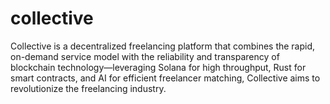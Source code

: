 # collective
 Collective is a decentralized freelancing platform that combines the rapid, on-demand service model with the reliability and transparency of blockchain technology—leveraging Solana for high throughput, Rust for smart contracts, and AI for efficient freelancer matching, Collective aims to revolutionize the freelancing industry.
